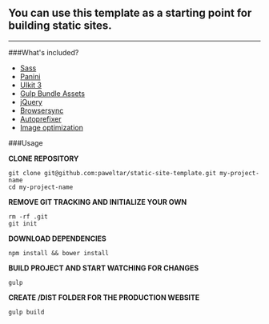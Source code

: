 ## You can use this template as a starting point for building static sites. ##

----------
###What's included?

 - [Sass](http://sass-lang.com/)
 - [Panini](https://github.com/zurb/panini)
 - [UIkit 3](https://getuikit.com/)
 - [Gulp Bundle Assets](https://github.com/dowjones/gulp-bundle-assets)
 - [jQuery](https://jquery.com/)
 - [Browsersync](https://www.browsersync.io/)
 - [Autoprefixer](https://github.com/sindresorhus/gulp-autoprefixer)
 - [Image optimization](https://github.com/sindresorhus/gulp-imagemin)

###Usage

**CLONE REPOSITORY**

    git clone git@github.com:paweltar/static-site-template.git my-project-name
    cd my-project-name

**REMOVE GIT TRACKING AND INITIALIZE YOUR OWN**

    rm -rf .git
    git init

**DOWNLOAD DEPENDENCIES**

    npm install && bower install

**BUILD PROJECT AND START WATCHING FOR CHANGES**

    gulp

**CREATE /DIST FOLDER FOR THE PRODUCTION WEBSITE**

    gulp build
